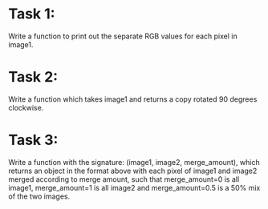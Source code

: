 # Task 1:
Write a function to print out the separate RGB values for each pixel in image1.


# Task 2:
Write a function which takes image1 and returns a copy rotated 90 degrees clockwise.

# Task 3:
Write a function with the signature: (image1, image2, merge_amount), which returns an object
in the format above with each pixel of image1 and image2 merged according to merge amount, such that
merge_amount=0 is all image1, merge_amount=1 is all image2 and merge_amount=0.5 is a 50% mix of the two images.
